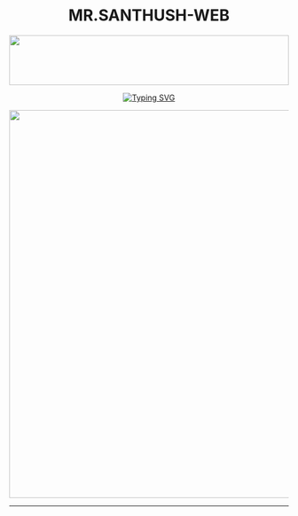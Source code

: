
<h1 align="center">MR.SANTHUSH-WEB</h1>

<img src="https://i.imgur.com/dBaSKWF.gif" height="90" width="100%">

<p align="center">
<a href="https://git.io/typing-svg"><img src="https://readme-typing-svg.demolab.com/?font=Fira+Code&weight=700&size=33&pause=1000&color=5513F7&width=435&lines=Mr.SANTHUSH+WEB" alt="Typing SVG" /></a>
</p>
<p align="center">
<a href="(https://mr-sanuth-santhush2009.on.drv.tw/www.mr-santhush.blog/mr.santhush-web.html)">
    <img src="(https://i.ibb.co/qBRwrKc/SANAH-NEW-LOGO.png)"  width="700px">
</a>
<hr>
